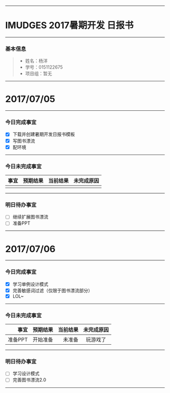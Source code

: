 
-------

# IMUDGES 2017暑期开发 日报书

-------


### 基本信息
> * 姓名：杨洋
> * 学号：0151122675
> * 项目组：暂无

-------


# 2017/07/05

-------

### 今日完成事宜
- [x]  下载并创建暑期开发日报书模板
- [x]  写图书漂流
- [x]  配环境

-----
### 今日未完成事宜


| 事宜     |预期结果| 当前结果  | 未完成原因   | 
| --------   | -----:  | -----:  | :----:  |
|    |   |   |    |


------
### 明日待办事宜
- [ ] 继续扩展图书漂流
- [ ] 准备PPT
-------


# 2017/07/06

-------

### 今日完成事宜
- [x]  学习单例设计模式
- [x]  完善敏感词过滤（仅限于图书漂流部分）
- [x]  LOL~

-----
### 今日未完成事宜


| 事宜     |预期结果| 当前结果  | 未完成原因   | 
| --------:  | -----:  | -----:  | :----:  |
| 准备PPT   | 开始准备  | 未准备  |  玩游戏了  |


------
### 明日待办事宜
- [ ] 学习设计模式
- [ ] 完善图书漂流2.0
-------